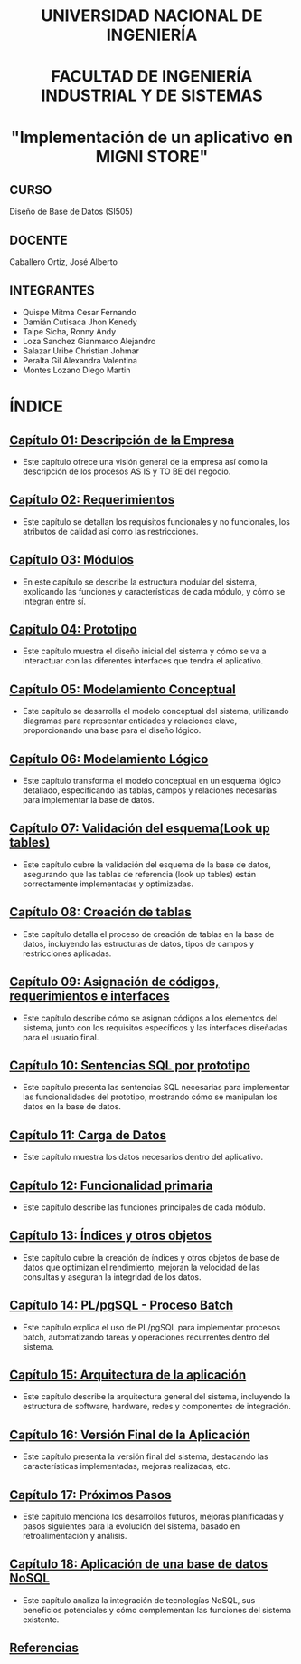 # <h1 align="center">UNIVERSIDAD NACIONAL DE INGENIERÍA</h1>
# <h1 align="center"> FACULTAD DE INGENIERÍA INDUSTRIAL Y DE SISTEMAS </h1>
#  <h1 align="center"> "Implementación de un aplicativo en MIGNI STORE"</h1>
## CURSO
Diseño de Base de Datos (SI505)
## DOCENTE
Caballero Ortiz, José Alberto
## INTEGRANTES
- Quispe Mitma Cesar Fernando
- Damián Cutisaca Jhon Kenedy
- Taipe Sicha, Ronny Andy
- Loza Sanchez Gianmarco Alejandro
- Salazar Uribe Christian Johmar
- Peralta Gil Alexandra Valentina
- Montes Lozano Diego Martin

# ÍNDICE
## [Capítulo 01: Descripción de la Empresa](Capitulos/Capitulo1.md)
 - Este capítulo ofrece una visión general de la empresa así como la descripción de los procesos AS IS y TO BE del negocio.
## [Capítulo 02: Requerimientos](Capitulos/Capitulo2.md) 
 - Este capítulo se detallan los requisitos funcionales y no funcionales, los atributos de calidad así como las restricciones.
## [Capítulo 03: Módulos](Capitulos/Capitulo3.md)
 - En este capítulo se describe la estructura modular del sistema, explicando las funciones y características de cada módulo, y cómo se integran entre sí.
## [Capítulo 04: Prototipo](Capitulos/Capitulo4.md)
 - Este capítulo muestra el diseño inicial del sistema y cómo se va a interactuar con las diferentes interfaces que tendra el aplicativo.
## [Capítulo 05: Modelamiento Conceptual](Capitulos/Capitulo5.md)
 - Este capítulo se desarrolla el modelo conceptual del sistema, utilizando diagramas para representar entidades y relaciones clave, proporcionando una base para el diseño 
   lógico.
## [Capítulo 06: Modelamiento Lógico](Capitulos/Capitulo6.md)
 - Este capítulo transforma el modelo conceptual en un esquema lógico detallado, especificando las tablas, campos y relaciones necesarias para implementar la base de datos.
## [Capítulo 07: Validación del esquema(Look up tables)](Capitulos/Capitulo7.md)
 - Este capítulo cubre la validación del esquema de la base de datos, asegurando que las tablas de referencia (look up tables) están correctamente implementadas y 
   optimizadas.
## [Capítulo 08: Creación de tablas](Capitulos/Capitulo8.md)
 - Este capítulo detalla el proceso de creación de tablas en la base de datos, incluyendo las estructuras de datos, tipos de campos y restricciones aplicadas.
## [Capítulo 09: Asignación de códigos, requerimientos e interfaces](Capitulos/Capitulo9.md)
 - Este capítulo describe cómo se asignan códigos a los elementos del sistema, junto con los requisitos específicos y las interfaces diseñadas para el usuario final.
## [Capítulo 10: Sentencias SQL por prototipo](Capitulos/Capitulo10.md)
 - Este capítulo presenta las sentencias SQL necesarias para implementar las funcionalidades del prototipo, mostrando cómo se manipulan los datos en la base de datos.
## [Capítulo 11: Carga de Datos](Capitulos/Capitulo11.md)
 - Este capítulo muestra los datos necesarios dentro del aplicativo.
## [Capítulo 12: Funcionalidad primaria](Capitulos/Capitulo12.md)
 - Este capítulo describe las funciones principales de cada módulo.
## [Capítulo 13: Índices y otros objetos](Capitulos/Capitulo13.md)
 - Este capítulo cubre la creación de índices y otros objetos de base de datos que optimizan el rendimiento, mejoran la velocidad de las consultas y aseguran la integridad 
   de los datos.
## [Capítulo 14: PL/pgSQL - Proceso Batch](Capitulos/Capitulo14.md)
 - Este capítulo explica el uso de PL/pgSQL para implementar procesos batch, automatizando tareas y operaciones recurrentes dentro del sistema.
## [Capítulo 15: Arquitectura de la aplicación](Capitulos/Capitulo15.md)
 - Este capítulo describe la arquitectura general del sistema, incluyendo la estructura de software, hardware, redes y componentes de integración.
## [Capítulo 16: Versión Final de la Aplicación](Capitulos/Capitulo16.md)
 - Este capítulo presenta la versión final del sistema, destacando las características implementadas, mejoras realizadas, etc.
## [Capítulo 17: Próximos Pasos](Capitulos/Capitulo17.md)
 - Este capítulo menciona los desarrollos futuros, mejoras planificadas y pasos siguientes para la evolución del sistema, basado en retroalimentación y análisis.
## [Capítulo 18: Aplicación de una base de datos NoSQL](Capitulos/Capitulo18.md)
 - Este capítulo analiza la integración de tecnologías NoSQL, sus beneficios potenciales y cómo complementan las funciones del sistema existente.
## [Referencias](Capitulos/Referencias.md)
